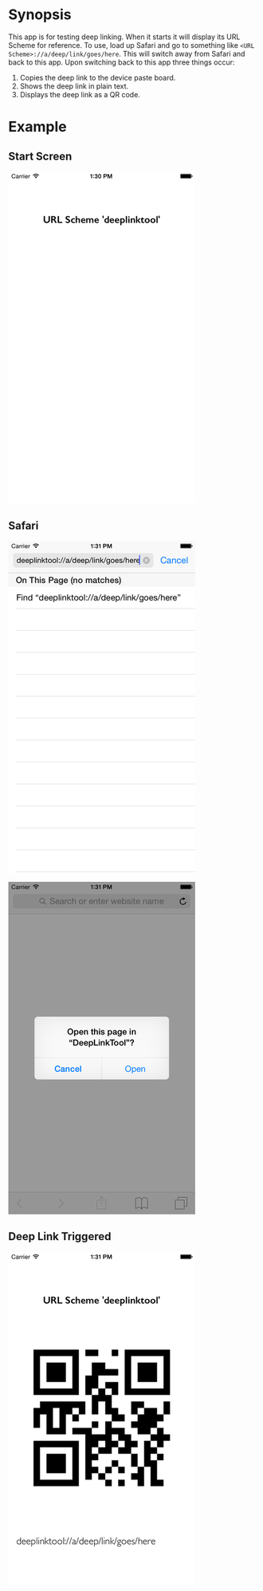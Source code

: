 # Synopsis

This app is for testing deep linking. When it starts it will display its URL Scheme for reference. To use, load up Safari and go to something like `<URL Scheme>://a/deep/link/goes/here`. This will switch away from Safari and back to this app. Upon switching back to this app three things occur:

1. Copies the deep link to the device paste board.
2. Shows the deep link in plain text.
3. Displays the deep link as a QR code.

# Example

## Start Screen

![start](images/start.png)

## Safari

![safari](images/safari.png)

![confirm](images/confirm.png)

## Deep Link Triggered

![link](images/link.png)
